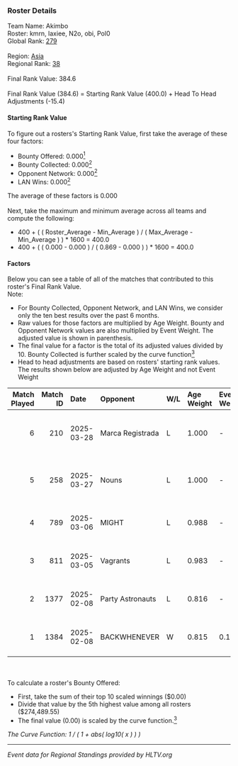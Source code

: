 ### Roster Details<br />
Team Name: Akimbo<br />
Roster: kmrn, laxiee, N2o, obi, Pol0<br />
Global Rank: [279](../../standings_global_2025_04_07.md)<br />
<br />
Region: [Asia]( ../../standings_asia_2025_04_07.md)<br />
Regional Rank: [38]( ../../standings_asia_2025_04_07.md)<br />
<br />
Final Rank Value:  384.6<br />
<br />
Final Rank Value (384.6) = Starting Rank Value (400.0) + Head To Head Adjustments (-15.4)<br />

#### Starting Rank Value<br />
To figure out a rosters's Starting Rank Value, first take the average of these four factors:<br />
- Bounty Offered: 0.000[<sup>1</sup>](#table2)
- Bounty Collected: 0.000[<sup>2</sup>](#table1)
- Opponent Network: 0.000[<sup>2</sup>](#table1)
- LAN Wins: 0.000[<sup>2</sup>](#table1)

The average of these factors is 0.000<br />
<br />
Next, take the maximum and minimum average across all teams and compute the following:<br />
- 400 + ( ( Roster_Average - Min_Average ) / ( Max_Average - Min_Average ) ) * 1600 = 400.0
- 400 + ( ( 0.000 - 0.000 ) / ( 0.869 - 0.000 ) ) * 1600 = 400.0


#### Factors<br />
Below you can see a table of all of the matches that contributed to this roster's Final Rank Value.<br />
Note:<br />

- For Bounty Collected, Opponent Network, and LAN Wins, we consider only the ten best results over the past 6 months.
- Raw values for those factors are multiplied by Age Weight. Bounty and Opponent Network values are also multiplied by Event Weight. The adjusted value is shown in parenthesis.
- The final value for a factor is the total of its adjusted values divided by 10. Bounty Collected is further scaled by the curve function[<sup>3</sup>](#curveFunction)
- Head to head adjustments are based on rosters' starting rank values. The results shown below are adjusted by Age Weight and not Event Weight
<span id="table1"></span><br />


| Match Played | Match ID | Date       | Opponent         | W/L | Age Weight | Event Weight | Bounty Collected | Opponent Network | LAN Wins  | H2H Adj. | Roster                        |
| -: | -: | :- | :- | :- | :- | :- | :- | :- | :- | -: | :- |
|            6 |      210 | 2025-03-28 | Marca Registrada | L   | 1.000      | -            | -                | -                | -         |    -5.91 | kmrn, laxiee, N2o, obi, Pol0  |
|            5 |      258 | 2025-03-27 | Nouns            | L   | 1.000      | -            | -                | -                | -         |    -3.05 | kmrn, laxiee, N2o, obi, Pol0  |
|            4 |      789 | 2025-03-06 | MIGHT            | L   | 0.988      | -            | -                | -                | -         |    -4.19 | consti, kmrn, laxiee, obi, zy |
|            3 |      811 | 2025-03-05 | Vagrants         | L   | 0.983      | -            | -                | -                | -         |   -10.24 | consti, kmrn, laxiee, obi, zy |
|            2 |     1377 | 2025-02-08 | Party Astronauts | L   | 0.816      | -            | -                | -                | -         |    -4.44 | consti, kmrn, laxiee, obi, zy |
|            1 |     1384 | 2025-02-08 | BACKWHENEVER     | W   | 0.815      | 0.143        | 0.000 (0.000)    | 0.000 (0.000)    | 0 (0.000) |    12.48 | consti, kmrn, laxiee, obi, zy |

<br />
<span id="table2"></span><br />
To calculate a roster's Bounty Offered:<br />

- First, take the sum of their top 10 scaled winnings ($0.00)
- Divide that value by the 5th highest value among all rosters ($274,489.55)
- The final value (0.00) is scaled by the curve function.[<sup>3</sup>](#curveFunction)

<span id="curveFunction"></span>_The Curve Function: 1 / ( 1 + abs( log10( x ) ) )_<br />

---
_Event data for Regional Standings provided by HLTV.org_<br />

